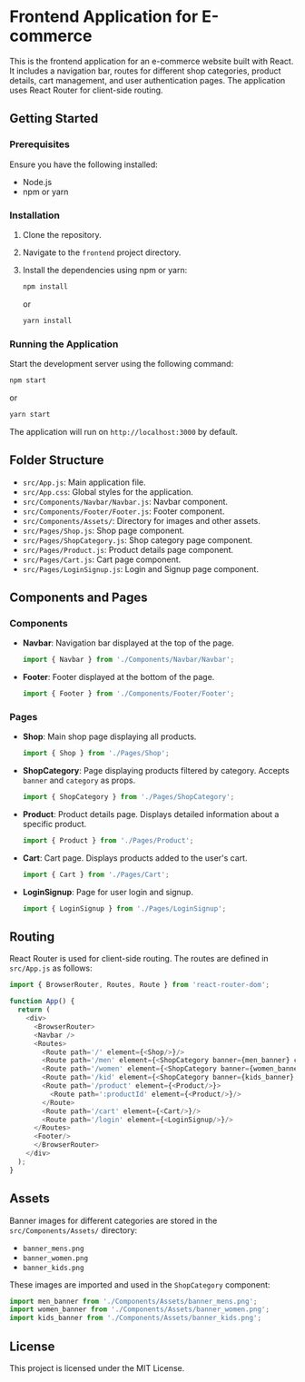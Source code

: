 # Frontend Application for E-commerce

This is the frontend application for an e-commerce website built with React. It includes a navigation bar, routes for different shop categories, product details, cart management, and user authentication pages. The application uses React Router for client-side routing.

## Getting Started

### Prerequisites

Ensure you have the following installed:
- Node.js
- npm or yarn

### Installation

1. Clone the repository.
2. Navigate to the `frontend` project directory.
3. Install the dependencies using npm or yarn:

   ```bash
   npm install
   ```

   or

   ```bash
   yarn install
   ```

### Running the Application

Start the development server using the following command:

```bash
npm start
```

or

```bash
yarn start
```

The application will run on `http://localhost:3000` by default.

## Folder Structure

- `src/App.js`: Main application file.
- `src/App.css`: Global styles for the application.
- `src/Components/Navbar/Navbar.js`: Navbar component.
- `src/Components/Footer/Footer.js`: Footer component.
- `src/Components/Assets/`: Directory for images and other assets.
- `src/Pages/Shop.js`: Shop page component.
- `src/Pages/ShopCategory.js`: Shop category page component.
- `src/Pages/Product.js`: Product details page component.
- `src/Pages/Cart.js`: Cart page component.
- `src/Pages/LoginSignup.js`: Login and Signup page component.

## Components and Pages

### Components

- **Navbar**: Navigation bar displayed at the top of the page.

  ```javascript
  import { Navbar } from './Components/Navbar/Navbar';
  ```

- **Footer**: Footer displayed at the bottom of the page.

  ```javascript
  import { Footer } from './Components/Footer/Footer';
  ```

### Pages

- **Shop**: Main shop page displaying all products.

  ```javascript
  import { Shop } from './Pages/Shop';
  ```

- **ShopCategory**: Page displaying products filtered by category. Accepts `banner` and `category` as props.

  ```javascript
  import { ShopCategory } from './Pages/ShopCategory';
  ```

- **Product**: Product details page. Displays detailed information about a specific product.

  ```javascript
  import { Product } from './Pages/Product';
  ```

- **Cart**: Cart page. Displays products added to the user's cart.

  ```javascript
  import { Cart } from './Pages/Cart';
  ```

- **LoginSignup**: Page for user login and signup.

  ```javascript
  import { LoginSignup } from './Pages/LoginSignup';
  ```

## Routing

React Router is used for client-side routing. The routes are defined in `src/App.js` as follows:

```javascript
import { BrowserRouter, Routes, Route } from 'react-router-dom';

function App() {
  return (
    <div>
      <BrowserRouter>
      <Navbar />
      <Routes>
        <Route path='/' element={<Shop/>}/>
        <Route path='/men' element={<ShopCategory banner={men_banner} category='men'/>}/>
        <Route path='/women' element={<ShopCategory banner={women_banner} category='women'/>}/>
        <Route path='/kid' element={<ShopCategory banner={kids_banner} category='kid'/>}/>
        <Route path='/product' element={<Product/>}>
          <Route path=':productId' element={<Product/>}/>
        </Route>
        <Route path='/cart' element={<Cart/>}/>
        <Route path='/login' element={<LoginSignup/>}/>
      </Routes>
      <Footer/>
      </BrowserRouter>
    </div>
  );
}
```

## Assets

Banner images for different categories are stored in the `src/Components/Assets/` directory:

- `banner_mens.png`
- `banner_women.png`
- `banner_kids.png`

These images are imported and used in the `ShopCategory` component:

```javascript
import men_banner from './Components/Assets/banner_mens.png';
import women_banner from './Components/Assets/banner_women.png';
import kids_banner from './Components/Assets/banner_kids.png';
```

## License

This project is licensed under the MIT License.
